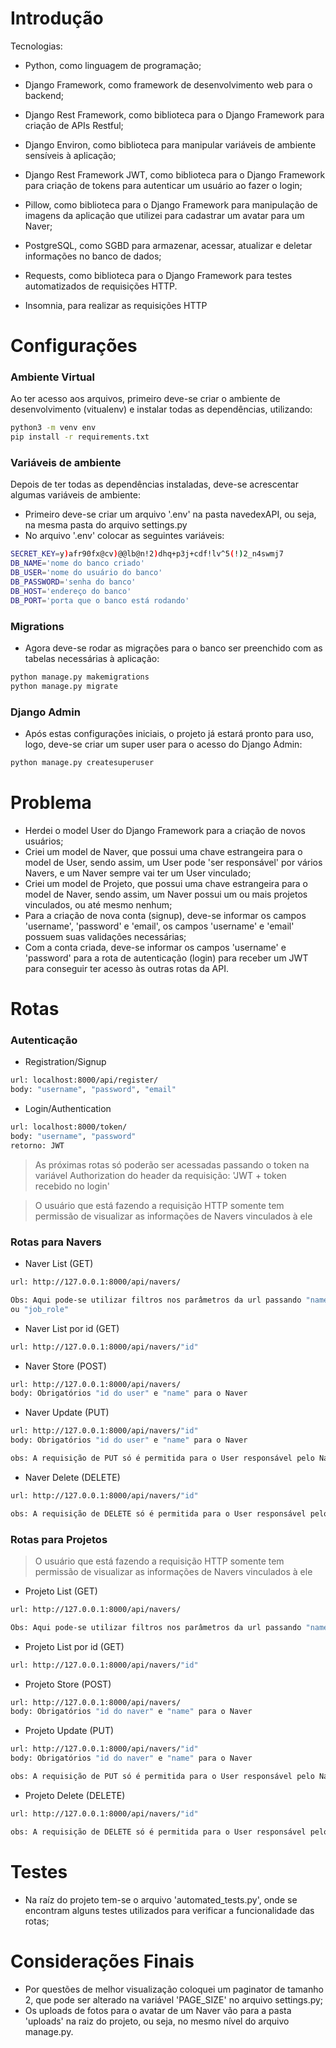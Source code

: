 # Introdução

Tecnologias:

- Python, como linguagem de programação;

- Django Framework, como framework de desenvolvimento web para o backend;

- Django Rest Framework, como biblioteca para o Django Framework para criação de APIs Restful;

- Django Environ, como biblioteca para manipular variáveis de ambiente sensíveis à aplicação;

- Django Rest Framework JWT, como biblioteca para o Django Framework para criação de tokens para autenticar um usuário ao fazer o login;

- Pillow, como biblioteca para o Django Framework para manipulação de imagens da aplicação que utilizei para cadastrar um avatar para um Naver;

- PostgreSQL, como SGBD para armazenar, acessar, atualizar e deletar informações no banco de dados;

- Requests, como biblioteca para o Django Framework para testes automatizados de requisições HTTP.

- Insomnia, para realizar as requisições HTTP

# Configurações

### Ambiente Virtual

Ao ter acesso aos arquivos, primeiro deve-se criar o ambiente de desenvolvimento (vitualenv) e instalar todas as dependências, utilizando:

```bash
python3 -m venv env
pip install -r requirements.txt
```

### Variáveis de ambiente

Depois de ter todas as dependências instaladas, deve-se acrescentar algumas variáveis de ambiente:

- Primeiro deve-se criar um arquivo '.env' na pasta navedexAPI, ou seja, na mesma pasta do arquivo settings.py
- No arquivo '.env' colocar as seguintes variáveis:

```bash
SECRET_KEY=y)afr90fx@cv)@@lb@n!2)dhq+p3j+cdf!lv^5(!)2_n4swmj7
DB_NAME='nome do banco criado'
DB_USER='nome do usuário do banco'
DB_PASSWORD='senha do banco'
DB_HOST='endereço do banco'
DB_PORT='porta que o banco está rodando'
```

### Migrations

- Agora deve-se rodar as migrações para o banco ser preenchido com as tabelas necessárias à aplicação:

```bash
python manage.py makemigrations
python manage.py migrate
```

### Django Admin

- Após estas configurações iniciais, o projeto já estará pronto para uso, logo, deve-se criar um super user para o acesso do Django Admin:

```bash
python manage.py createsuperuser
```


# Problema

- Herdei o model User do Django Framework para a criação de novos usuários;
- Criei um model de Naver, que possui uma chave estrangeira para o model de User, sendo assim, um User pode 'ser responsável' por vários Navers, e um Naver sempre vai ter um User vinculado;
- Criei um model de Projeto, que possui uma chave estrangeira para o model de Naver, sendo assim, um Naver possui um ou mais projetos vinculados, ou até mesmo nenhum;
- Para a criação de nova conta (signup), deve-se informar os campos 'username', 'password' e 'email', os campos 'username' e 'email' possuem suas validações necessárias;
- Com a conta criada, deve-se informar os campos 'username' e 'password' para a rota de autenticação (login) para receber um JWT para conseguir ter acesso às outras rotas da API.

# Rotas

### Autenticação
- Registration/Signup
```bash
url: localhost:8000/api/register/
body: "username", "password", "email"
```

- Login/Authentication
```bash
url: localhost:8000/token/
body: "username", "password"
retorno: JWT
```


> As próximas rotas só poderão ser acessadas passando o token na variável Authorization do header da requisição: 'JWT + token recebido no login'

> O usuário que está fazendo a requisição HTTP somente tem permissão de visualizar as informações de Navers vinculados à ele 


### Rotas para Navers
- Naver List (GET)
```bash
url: http://127.0.0.1:8000/api/navers/

Obs: Aqui pode-se utilizar filtros nos parâmetros da url passando "name"ou "admission_date"
ou "job_role"
```

- Naver List por id (GET)
```bash
url: http://127.0.0.1:8000/api/navers/"id"
```

- Naver Store (POST)
```bash
url: http://127.0.0.1:8000/api/navers/
body: Obrigatórios "id do user" e "name" para o Naver
```

- Naver Update (PUT)
```bash
url: http://127.0.0.1:8000/api/navers/"id"
body: Obrigatórios "id do user" e "name" para o Naver

obs: A requisição de PUT só é permitida para o User responsável pelo Naver
```
- Naver Delete (DELETE)
```bash
url: http://127.0.0.1:8000/api/navers/"id"

obs: A requisição de DELETE só é permitida para o User responsável pelo Naver
```

### Rotas para Projetos

> O usuário que está fazendo a requisição HTTP somente tem permissão de visualizar as informações de Navers vinculados à ele 


- Projeto List (GET)
```bash
url: http://127.0.0.1:8000/api/navers/

Obs: Aqui pode-se utilizar filtros nos parâmetros da url passando "name"
```

- Projeto List por id (GET)
```bash
url: http://127.0.0.1:8000/api/navers/"id"
```

- Projeto Store (POST)
```bash
url: http://127.0.0.1:8000/api/navers/
body: Obrigatórios "id do naver" e "name" para o Naver
```

- Projeto Update (PUT)
```bash
url: http://127.0.0.1:8000/api/navers/"id"
body: Obrigatórios "id do naver" e "name" para o Naver

obs: A requisição de PUT só é permitida para o User responsável pelo Naver
```
- Projeto Delete (DELETE)
```bash
url: http://127.0.0.1:8000/api/navers/"id"

obs: A requisição de DELETE só é permitida para o User responsável pelo Naver
```

# Testes

- Na raíz do projeto tem-se o arquivo 'automated_tests.py', onde se encontram alguns testes utilizados para verificar a funcionalidade das rotas;


# Considerações Finais

- Por questões de melhor visualização coloquei um paginator de tamanho 2, que pode ser alterado na variável 'PAGE_SIZE' no arquivo settings.py;
- Os uploads de fotos para o avatar de um Naver vão para a pasta 'uploads' na raiz do projeto, ou seja, no mesmo nível do arquivo manage.py.
